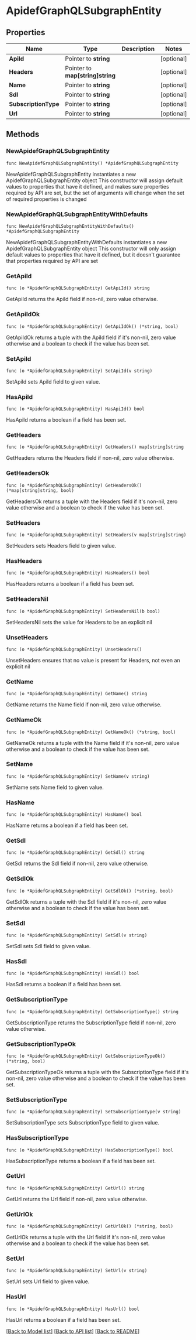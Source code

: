 # ApidefGraphQLSubgraphEntity

## Properties

Name | Type | Description | Notes
------------ | ------------- | ------------- | -------------
**ApiId** | Pointer to **string** |  | [optional] 
**Headers** | Pointer to **map[string]string** |  | [optional] 
**Name** | Pointer to **string** |  | [optional] 
**Sdl** | Pointer to **string** |  | [optional] 
**SubscriptionType** | Pointer to **string** |  | [optional] 
**Url** | Pointer to **string** |  | [optional] 

## Methods

### NewApidefGraphQLSubgraphEntity

`func NewApidefGraphQLSubgraphEntity() *ApidefGraphQLSubgraphEntity`

NewApidefGraphQLSubgraphEntity instantiates a new ApidefGraphQLSubgraphEntity object
This constructor will assign default values to properties that have it defined,
and makes sure properties required by API are set, but the set of arguments
will change when the set of required properties is changed

### NewApidefGraphQLSubgraphEntityWithDefaults

`func NewApidefGraphQLSubgraphEntityWithDefaults() *ApidefGraphQLSubgraphEntity`

NewApidefGraphQLSubgraphEntityWithDefaults instantiates a new ApidefGraphQLSubgraphEntity object
This constructor will only assign default values to properties that have it defined,
but it doesn't guarantee that properties required by API are set

### GetApiId

`func (o *ApidefGraphQLSubgraphEntity) GetApiId() string`

GetApiId returns the ApiId field if non-nil, zero value otherwise.

### GetApiIdOk

`func (o *ApidefGraphQLSubgraphEntity) GetApiIdOk() (*string, bool)`

GetApiIdOk returns a tuple with the ApiId field if it's non-nil, zero value otherwise
and a boolean to check if the value has been set.

### SetApiId

`func (o *ApidefGraphQLSubgraphEntity) SetApiId(v string)`

SetApiId sets ApiId field to given value.

### HasApiId

`func (o *ApidefGraphQLSubgraphEntity) HasApiId() bool`

HasApiId returns a boolean if a field has been set.

### GetHeaders

`func (o *ApidefGraphQLSubgraphEntity) GetHeaders() map[string]string`

GetHeaders returns the Headers field if non-nil, zero value otherwise.

### GetHeadersOk

`func (o *ApidefGraphQLSubgraphEntity) GetHeadersOk() (*map[string]string, bool)`

GetHeadersOk returns a tuple with the Headers field if it's non-nil, zero value otherwise
and a boolean to check if the value has been set.

### SetHeaders

`func (o *ApidefGraphQLSubgraphEntity) SetHeaders(v map[string]string)`

SetHeaders sets Headers field to given value.

### HasHeaders

`func (o *ApidefGraphQLSubgraphEntity) HasHeaders() bool`

HasHeaders returns a boolean if a field has been set.

### SetHeadersNil

`func (o *ApidefGraphQLSubgraphEntity) SetHeadersNil(b bool)`

 SetHeadersNil sets the value for Headers to be an explicit nil

### UnsetHeaders
`func (o *ApidefGraphQLSubgraphEntity) UnsetHeaders()`

UnsetHeaders ensures that no value is present for Headers, not even an explicit nil
### GetName

`func (o *ApidefGraphQLSubgraphEntity) GetName() string`

GetName returns the Name field if non-nil, zero value otherwise.

### GetNameOk

`func (o *ApidefGraphQLSubgraphEntity) GetNameOk() (*string, bool)`

GetNameOk returns a tuple with the Name field if it's non-nil, zero value otherwise
and a boolean to check if the value has been set.

### SetName

`func (o *ApidefGraphQLSubgraphEntity) SetName(v string)`

SetName sets Name field to given value.

### HasName

`func (o *ApidefGraphQLSubgraphEntity) HasName() bool`

HasName returns a boolean if a field has been set.

### GetSdl

`func (o *ApidefGraphQLSubgraphEntity) GetSdl() string`

GetSdl returns the Sdl field if non-nil, zero value otherwise.

### GetSdlOk

`func (o *ApidefGraphQLSubgraphEntity) GetSdlOk() (*string, bool)`

GetSdlOk returns a tuple with the Sdl field if it's non-nil, zero value otherwise
and a boolean to check if the value has been set.

### SetSdl

`func (o *ApidefGraphQLSubgraphEntity) SetSdl(v string)`

SetSdl sets Sdl field to given value.

### HasSdl

`func (o *ApidefGraphQLSubgraphEntity) HasSdl() bool`

HasSdl returns a boolean if a field has been set.

### GetSubscriptionType

`func (o *ApidefGraphQLSubgraphEntity) GetSubscriptionType() string`

GetSubscriptionType returns the SubscriptionType field if non-nil, zero value otherwise.

### GetSubscriptionTypeOk

`func (o *ApidefGraphQLSubgraphEntity) GetSubscriptionTypeOk() (*string, bool)`

GetSubscriptionTypeOk returns a tuple with the SubscriptionType field if it's non-nil, zero value otherwise
and a boolean to check if the value has been set.

### SetSubscriptionType

`func (o *ApidefGraphQLSubgraphEntity) SetSubscriptionType(v string)`

SetSubscriptionType sets SubscriptionType field to given value.

### HasSubscriptionType

`func (o *ApidefGraphQLSubgraphEntity) HasSubscriptionType() bool`

HasSubscriptionType returns a boolean if a field has been set.

### GetUrl

`func (o *ApidefGraphQLSubgraphEntity) GetUrl() string`

GetUrl returns the Url field if non-nil, zero value otherwise.

### GetUrlOk

`func (o *ApidefGraphQLSubgraphEntity) GetUrlOk() (*string, bool)`

GetUrlOk returns a tuple with the Url field if it's non-nil, zero value otherwise
and a boolean to check if the value has been set.

### SetUrl

`func (o *ApidefGraphQLSubgraphEntity) SetUrl(v string)`

SetUrl sets Url field to given value.

### HasUrl

`func (o *ApidefGraphQLSubgraphEntity) HasUrl() bool`

HasUrl returns a boolean if a field has been set.


[[Back to Model list]](../README.md#documentation-for-models) [[Back to API list]](../README.md#documentation-for-api-endpoints) [[Back to README]](../README.md)


